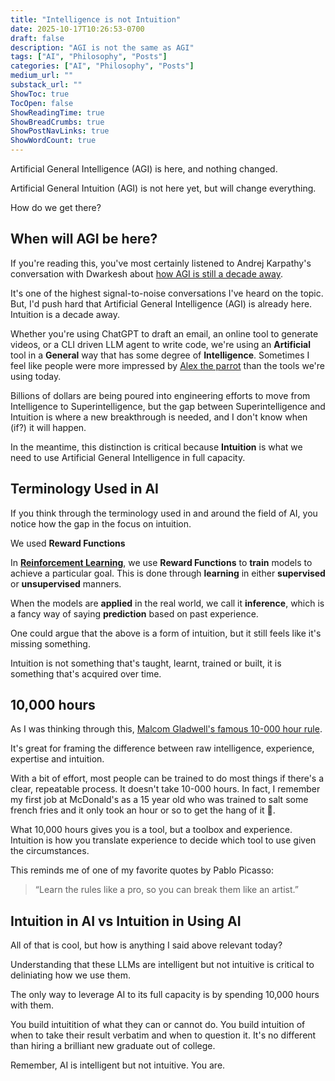 ```yaml
---
title: "Intelligence is not Intuition"
date: 2025-10-17T10:26:53-0700
draft: false
description: "AGI is not the same as AGI"
tags: ["AI", "Philosophy", "Posts"]
categories: ["AI", "Philosophy", "Posts"]
medium_url: ""
substack_url: ""
ShowToc: true
TocOpen: false
ShowReadingTime: true
ShowBreadCrumbs: true
ShowPostNavLinks: true
ShowWordCount: true
---
```


Artificial General Intelligence (AGI) is here, and nothing changed.

Artificial General Intuition (AGI) is not here yet, but will change everything.

How do we get there?

## When will AGI be here?

If you're reading this, you've most certainly listened to Andrej Karpathy's conversation with Dwarkesh about [how AGI is still a decade away](https://www.dwarkesh.com/p/andrej-karpathy).

It's one of the highest signal-to-noise conversations I've heard on the topic. But, I'd push hard that Artificial General Intelligence (AGI) is already here. Intuition is a decade away.

Whether you're using ChatGPT to draft an email, an online tool to generate videos, or a CLI driven LLM agent to write code, we're using an **Artificial** tool in a **General** way that has some degree of **Intelligence**. Sometimes I feel like people were more impressed by [Alex the parrot](<https://en.wikipedia.org/wiki/Alex_(parrot)>) than the tools we're using today.

Billions of dollars are being poured into engineering efforts to move from Intelligence to Superintelligence, but the gap between Superintelligence and Intuition is where a new breakthrough is needed, and I don't know when (if?) it will happen.

In the meantime, this distinction is critical because **Intuition** is what we need to use Artificial General Intelligence in full capacity.

## Terminology Used in AI

If you think through the terminology used in and around the field of AI, you notice how the gap in the focus on intuition.

We used **Reward Functions**

In [**Reinforcement Learning**](https://en.wikipedia.org/wiki/Reinforcement_learning), we use **Reward Functions** to **train** models
to achieve a particular goal. This is done through **learning** in either **supervised** or **unsupervised** manners.

When the models are **applied** in the real world, we call it **inference**, which is a fancy way of saying **prediction** based on past experience.

One could argue that the above is a form of intuition, but it still feels like it's missing something.

Intuition is not something that's taught, learnt, trained or built, it is something that's acquired over time.

## 10,000 hours

As I was thinking through this, [Malcom Gladwell's famous 10-000 hour rule](https://pmc.ncbi.nlm.nih.gov/articles/PMC4662388/).

It's great for framing the difference between raw intelligence, experience, expertise and intuition.

With a bit of effort, most people can be trained to do most things if there's a clear, repeatable process. It doesn't take
10-000 hours. In fact, I remember my first job at McDonald's as a 15 year old who was trained to salt some french fries
and it only took an hour or so to get the hang of it 🍟.

What 10,000 hours gives you is a tool, but a toolbox and experience. Intuition is how you translate experience to decide which tool to use given the circumstances.

This reminds me of one of my favorite quotes by Pablo Picasso:

> “Learn the rules like a pro, so you can break them like an artist.”

## Intuition in AI vs Intuition in Using AI

All of that is cool, but how is anything I said above relevant today?

Understanding that these LLMs are intelligent but not intuitive is critical to deliniating how we use them.

The only way to leverage AI to its full capacity is by spending 10,000 hours with them.

You build intuitition of what they can or cannot do. You build intuition of when to take their result verbatim and when to question it. It's no different than hiring a brilliant new graduate out of college.

Remember, AI is intelligent but not intuitive. You are.
